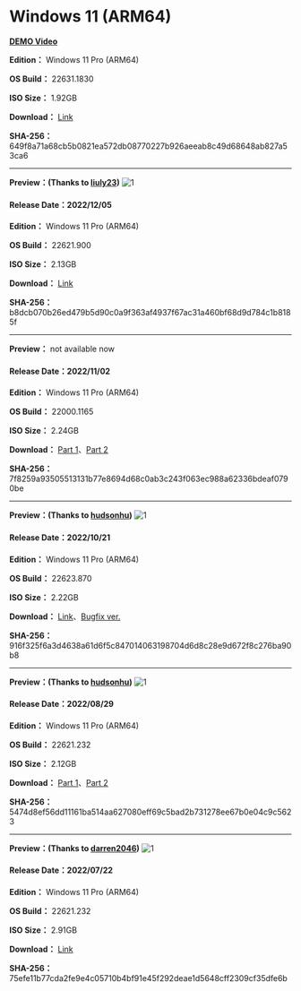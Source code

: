 # Windows 11 (ARM64)

**[DEMO Video](https://youtu.be/FX8P7zbumbY)**

**Edition：** Windows 11 Pro (ARM64)

**OS Build：** 22631.1830

**ISO Size：** 1.92GB

**Download：** [Link](https://github.com/WhatTheBlock/WindowsSimplify/releases/download/iso/22631.1830_arm_230602.iso)

**SHA-256：** 649f8a71a68cb5b0821ea572db08770227b926aeeab8c49d68648ab827a53ca6

----

**Preview：(Thanks to [liuly23](https://github.com/liuly23))**
![1](https://github.com/WhatTheBlock/WindowsSimplify/blob/master/preview/22621.900_arm_221205.jpg)

#### Release Date：2022/12/05

**Edition：** Windows 11 Pro (ARM64)

**OS Build：** 22621.900

**ISO Size：** 2.13GB

**Download：** [Link](https://gmnfuedutw-my.sharepoint.com/:u:/g/personal/40543229_gm_nfu_edu_tw/EZ_qSLneH-FDg_ctfmQudsoBbx5GSdjQPzlo-ys9GMH8ng?e=iuKquJ)

**SHA-256：** b8dcb070b26ed479b5d90c0a9f363af4937f67ac31a460bf68d9d784c1b8185f

----

**Preview：** not available now

#### Release Date：2022/11/02

**Edition：** Windows 11 Pro (ARM64)

**OS Build：** 22000.1165

**ISO Size：** 2.24GB

**Download：** [Part 1](https://github.com/WhatTheBlock/WindowsSimplify/releases/download/iso/22000.1165_arm_221102.part1.rar)、[Part 2](https://github.com/WhatTheBlock/WindowsSimplify/releases/download/iso/22000.1165_arm_221102.part2.rar)

**SHA-256：** 7f8259a93505513131b77e8694d68c0ab3c243f063ec988a62336bdeaf0790be

----

**Preview：(Thanks to [hudsonhu](https://github.com/hudsonhu))**
![1](https://github.com/WhatTheBlock/WindowsSimplify/blob/master/preview/22623.870_arm_221021.png)

#### Release Date：2022/10/21

**Edition：** Windows 11 Pro (ARM64)

**OS Build：** 22623.870

**ISO Size：** 2.22GB

**Download：** [Link](https://gmnfuedutw-my.sharepoint.com/:u:/g/personal/40543229_gm_nfu_edu_tw/EaMEJj6KNDlKt68FJiZ-RiUBALJW9TK2EdFgRF6_OYaqrA?e=l2UsEM)、[Bugfix ver.](https://gmnfuedutw-my.sharepoint.com/:u:/g/personal/40543229_gm_nfu_edu_tw/ER6QraMyyWtHiFQs3MSVLBMBgcQkf3ODrAN5cmab8E6mZQ?e=LLfdAW)

**SHA-256：** 916f325f6a3d4638a61d6f5c847014063198704d6d8c28e9d672f8c276ba90b8

----

**Preview：(Thanks to [hudsonhu](https://github.com/hudsonhu))**
![1](https://github.com/WhatTheBlock/WindowsSimplify/blob/master/preview/22621.232_arm_221018.png)

#### Release Date：2022/08/29

**Edition：** Windows 11 Pro (ARM64)

**OS Build：** 22621.232

**ISO Size：** 2.12GB

**Download：** [Part 1](https://github.com/WhatTheBlock/WindowsSimplify/releases/download/iso/22621.232_arm_221018.part1.rar)、[Part 2](https://github.com/WhatTheBlock/WindowsSimplify/releases/download/iso/22621.232_arm_221018.part2.rar)

**SHA-256：** 5474d8ef56dd11161ba514aa627080eff69c5bad2b731278ee67b0e04c9c5623

----

**Preview：(Thanks to [darren2046](https://github.com/darren2046))**
![1](https://github.com/WhatTheBlock/WindowsSimplify/blob/master/preview/22621.232_arm_220722.png)

#### Release Date：2022/07/22

**Edition：** Windows 11 Pro (ARM64)

**OS Build：** 22621.232

**ISO Size：** 2.91GB

**Download：** [Link](https://gmnfuedutw-my.sharepoint.com/:u:/g/personal/40543229_gm_nfu_edu_tw/EeGy0pfHeCRAsICjV7JyB5cBgXQ3WVu_q8Mh1obyqVISfA?e=2wPkfF)

**SHA-256：** 75efe11b77cda2fe9e4c05710b4bf91e45f292deae1d5648cff2309cf35dfe6b
